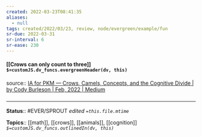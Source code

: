 ```yaml
---
created: 2022-03-23T08:41:35 
aliases:
  - null
tags: created/2022/03/23, review, node/evergreen/example/fun
sr-due: 2022-03-31
sr-interval: 6
sr-ease: 230
---
```


#### [[Crows can only count to three]] `$=customJS.dv_funcs.evergreenHeader(dv, this)`

source:: [IA for PKM — Crows, Camels, Concepts, and the Cognitive Divide | by Cody Burleson | Feb, 2022 | Medium](https://cody-burleson.medium.com/ia-for-pkm-crows-camels-concepts-and-the-cognitive-divide-7523c0bfa5eb)

### <hr class="footnote"/>

**Status**:: #EVER/SPROUT
*edited `=this.file.mtime`*

**Topics**:: [[math]], [[crows]], [[animals]], [[cognition]] 
*`$=customJS.dv_funcs.outlinedIn(dv, this)`*
